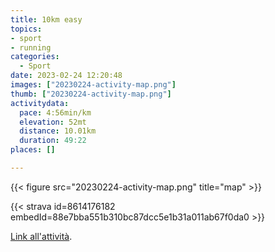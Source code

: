 ```yaml
---
title: 10km easy
topics:
- sport
- running
categories:
  - Sport
date: 2023-02-24 12:20:48
images: ["20230224-activity-map.png"]
thumb: ["20230224-activity-map.png"]
activitydata:
  pace: 4:56min/km
  elevation: 52mt
  distance: 10.01km
  duration: 49:22
places: []

---
```






{{< figure src="20230224-activity-map.png" title="map" >}}


{{< strava id=8614176182 embedId=88e7bba551b310bc87dcc5e1b31a011ab67f0da0 >}}

[Link all'attività](https://strava.com/activities/8614176182).
